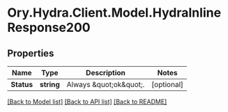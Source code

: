 # Ory.Hydra.Client.Model.HydraInlineResponse200

## Properties

Name | Type | Description | Notes
------------ | ------------- | ------------- | -------------
**Status** | **string** | Always \&quot;ok\&quot;. | [optional] 

[[Back to Model list]](../README.md#documentation-for-models) [[Back to API list]](../README.md#documentation-for-api-endpoints) [[Back to README]](../README.md)


